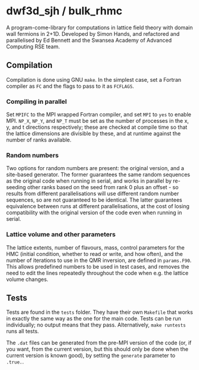 # dwf3d_sjh / bulk_rhmc

A program-come-library for computations in lattice field theory with domain
wall fermions in 2+1D. Developed by Simon Hands, and refactored and
parallelised by Ed Bennett and the Swansea Academy of Advanced Computing RSE
team.

## Compilation

Compilation is done using GNU `make`. In the simplest case, set a Fortran
compiler as `FC` and the flags to pass to it as `FCFLAGS`.

### Compiling in parallel

Set `MPIFC` to the MPI wrapped Fortran compiler, and set `MPI` to `yes` to
enable MPI. `NP_X`, `NP_Y`, and `NP_T` must be set as the number of processes
in the x, y, and t directions respectively; these are checked at compile time
so that the lattice dimensions are divisible by these, and at runtime against 
the number of ranks available. 

### Random numbers

Two options for random numbers are present: the original version, and a
site-based generator. The former guarantees the same random sequences as the
original code when running in serial, and works in parallel by re-seeding
other ranks based on the seed from rank 0 plus an offset - so results from
different parallelisations will use different random number sequences, so are
not guaranteed to be identical. The latter guarantees equivalence between runs
at different parallelisations, at the cost of losing compatibility with the
original version of the code even when running in serial.

### Lattice volume and other parameters

The lattice extents, number of flavours, mass, control parameters for the
HMC (initial condition, whether to read or write, and how often), and the
number of iterations to use in the QMR inversion, are defined in `params.F90`.
This allows predefined numbers to be used in test cases, and removes the need
to edit the lines repeatedly throughout the code when e.g. the lattice volume 
changes.

## Tests

Tests are found in the `tests` folder. They have their own `Makefile` that
works in exactly the same way as the one for the main code. Tests can be run
individually; no output means that they pass. Alternatively, `make runtests`
runs all tests.

The `.dat` files can be generated from the pre-MPI version of the code (or,
if you want, from the current version, but this should only be done when the
current version is known good), by setting the `generate` parameter to
`.true.`.

